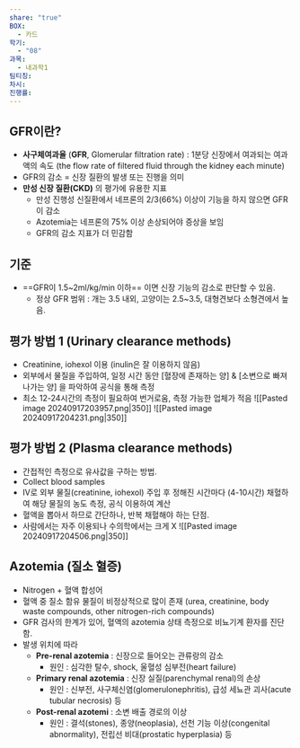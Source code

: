 ```yaml
---
share: "true"
BOX:
  - 카드
학기:
  - "08"
과목:
  - 내과학1
팀티칭: 
차시: 
진행률: 
---
```


## GFR이란?

- **사구체여과율** (**GFR**, Glomerular filtration rate) : 1분당 신장에서 여과되는 여과액의 속도
  (the flow rate of filtered fluid through the kidney each minute)
- GFR의 감소 = 신장 질환의 발생 또는 진행을 의미
- **만성 신장 질환(CKD)** 의 평가에 유용한 지표
	- 만성 진행성 신질환에서 네프론의 2/3(66%) 이상이 기능을 하지 않으면 GFR이 감소
	- Azotemia는 네프론의 75% 이상 손상되어야 증상을 보임
	- GFR의 감소 지표가 더 민감함

## 기준

- ==GFR이 1.5~2ml/kg/min 이하== 이면 신장 기능의 감소로 판단할 수 있음.
	- 정상 GFR 범위 : 개는 3.5 내외, 고양이는 2.5~3.5, 대형견보다 소형견에서 높음.

## 평가 방법 1 (Urinary clearance methods)

- Creatinine, iohexol 이용 (inulin은 잘 이용하지 않음)
- 외부에서 물질을 주입하여, 일정 시간 동안 [혈장에 존재하는 양] & [소변으로 빠져나가는 양] 을 파악하여 공식을 통해 측정
- 최소 12-24시간의 측정이 필요하여 번거로움, 측정 가능한 업체가 적음
 ![[Pasted image 20240917203957.png|350]]
![[Pasted image 20240917204231.png|350]]

## 평가 방법 2 (Plasma clearance methods)

- 간접적인 측정으로 유사값을 구하는 방법.
- Collect blood samples
- IV로 외부 물질(creatinine, iohexol) 주입 후 정해진 시간마다 (4-10시간) 채혈하여 해당 물질의 농도 측정, 공식 이용하여 계산
- 혈액을 뽑아서 하므로 간단하나, 반복 채혈해야 하는 단점.
- 사람에서는 자주 이용되나 수의학에서는 크게 X
![[Pasted image 20240917204506.png|350]]

## Azotemia (질소 혈증)

- Nitrogen + 혈액 합성어
- 혈액 중 질소 함유 물질이 비정상적으로 많이 존재 (urea, creatinine, body waste compounds, other nitrogen-rich compounds)
- GFR 검사의 한계가 있어, 혈액의 azotemia 상태 측정으로 비뇨기계 환자를 진단함.
- 발생 위치에 따라
	- **Pre-renal azotemia** : 신장으로 들어오는 관류랑의 감소
		- 원인 : 심각한 탈수, shock, 울혈성 심부전(heart failure)
	- **Primary renal azotemia** : 신장 실질(parenchymal renal)의 손상
		- 원인 : 신부전, 사구체신염(glomerulonephritis), 급성 세뇨관 괴사(acute tubular necrosis) 등
	- **Post-renal azotemi** : 소변 배출 경로의 이상
		- 원인 : 결석(stones), 종양(neoplasia), 선천 기능 이상(congenital abnormality), 전립선 비대(prostatic hyperplasia) 등